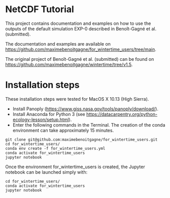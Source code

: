 # NetCDF Tutorial

This project contains documentation and examples on how to use
the outputs of the default simulation EXP-0 described in
Benoît-Gagné et al. (submitted).

The documentation and examples are available on
https://github.com/maximebenoitgagne/for_wintertime_users/tree/main.

The original project of Benoît-Gagné et al. (submitted) can be found on
https://github.com/maximebenoitgagne/wintertime/tree/v1.5.

# Installation steps

These installation steps were tested for MacOS X 10.13 (High Sierra).

* Install Panoply (https://www.giss.nasa.gov/tools/panoply/download/).
* Install Anaconda for Python 3
(see https://datacarpentry.org/python-ecology-lesson/setup.html).
* Enter the following commands in the Terminal.
The creation of the conda environment can take approximately 15 minutes.
```
git clone git@github.com:maximebenoitgagne/for_wintertime_users.git
cd for_wintertime_users/
conda env create -f for_wintertime_users.yml
conda activate for_wintertime_users
jupyter notebook
```

Once the environment for_wintertime_users is created, the Jupyter notebook can be launched simply with:

```
cd for_wintertime_users/
conda activate for_wintertime_users
jupyter notebook
```
